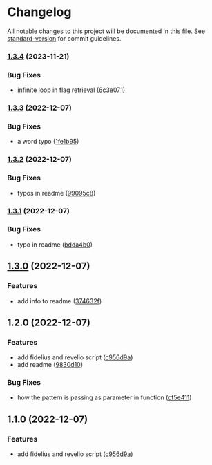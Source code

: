 # Changelog

All notable changes to this project will be documented in this file. See [standard-version](https://github.com/conventional-changelog/standard-version) for commit guidelines.

### [1.3.4](https://github.com/jparadasb/charms/compare/v1.3.3...v1.3.4) (2023-11-21)


### Bug Fixes

* infinite loop in flag retrieval ([6c3e071](https://github.com/jparadasb/charms/commit/6c3e071882e459bddba01603737b8483cad7758e))

### [1.3.3](https://github.com/jparadasb/charms/compare/v1.3.2...v1.3.3) (2022-12-07)


### Bug Fixes

* a word typo ([1fe1b95](https://github.com/jparadasb/charms/commit/1fe1b95561e49b7b4cc348c3f238e15a17d0f45d))

### [1.3.2](https://github.com/jparadasb/charms/compare/v1.3.1...v1.3.2) (2022-12-07)


### Bug Fixes

* typos in readme ([99095c8](https://github.com/jparadasb/charms/commit/99095c8c21e9a1ddf32c476dc85204646204feb4))

### [1.3.1](https://github.com/jparadasb/charms/compare/v1.3.0...v1.3.1) (2022-12-07)


### Bug Fixes

* typo in readme ([bdda4b0](https://github.com/jparadasb/charms/commit/bdda4b07aed7dd44743fe9df8b51744c670d049d))

## [1.3.0](https://github.com/jparadasb/charms/compare/v1.2.0...v1.3.0) (2022-12-07)


### Features

* add info to readme ([374632f](https://github.com/jparadasb/charms/commit/374632f5174bc48f0869ecdf51d9caf2063bdc29))

## 1.2.0 (2022-12-07)


### Features

* add fidelius and revelio script ([c956d9a](https://github.com/jparadasb/charms/commit/c956d9a587b04d338c1f7f7b309645354ec69737))
* add readme ([9830d10](https://github.com/jparadasb/charms/commit/9830d105b5ffa7b5bd46fe25820456368c610d4d))


### Bug Fixes

* how the pattern is passing as parameter in function ([cf5e411](https://github.com/jparadasb/charms/commit/cf5e411b4090efda554e9d045680bf4eb3bbdbdd))

## 1.1.0 (2022-12-07)


### Features

* add fidelius and revelio script ([c956d9a](https://github.com/jparadasb/charms/commit/c956d9a587b04d338c1f7f7b309645354ec69737))
